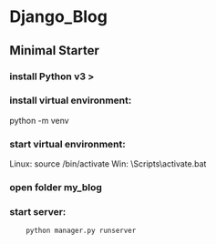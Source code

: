 # Django_Blog

## Minimal Starter

### install Python v3 >

### install virtual environment:
  
  python -m venv <name VE>
  
### start virtual environment:
  Linux:
        source <name>/bin/activate
  Win:
        <name>\Scripts\activate.bat
       
### open folder my_blog

### start server:
        python manager.py runserver

